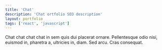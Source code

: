 ```yaml
---
title: 'Chat'
description: 'Chat ortfolio SEO description'
layout: portfolio
tags: ['react', 'javascript']
---
```


Chat chat chat chat in sem quis dui placerat ornare. Pellentesque odio nisi, euismod in, pharetra a, ultricies in, diam. Sed arcu. Cras consequat.
